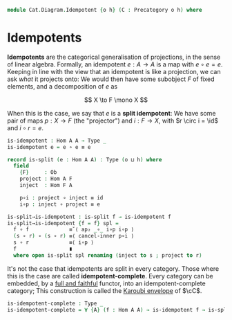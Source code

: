 <!--
```agda
open import Cat.Prelude
```
-->

```agda
module Cat.Diagram.Idempotent {o h} (C : Precategory o h) where
```

<!--
```agda
open import Cat.Reasoning C
private variable
  A B : Ob
  f : Hom A B
```
-->

# Idempotents

**Idempotents** are the categorical generalisation of projections, in
the sense of linear algebra. Formally, an idempotent $e : A \to A$ is a
map with $e \circ e = e$. Keeping in line with the view that an
idempotent is like a projection, we can ask _what_ it projects onto: We
would then have some subobject $F$ of fixed elements, and a
decomposition of $e$ as

$$
X \to F \mono X
$$

When this is the case, we say that $e$ is a **split idempotent**: We
have some pair of maps $p : X \to F$ (the "projector") and $i : F \to
X$, with $r \circ i = \id$ and $i \circ r = e$.

```agda
is-idempotent : Hom A A → Type _
is-idempotent e = e ∘ e ≡ e

record is-split (e : Hom A A) : Type (o ⊔ h) where
  field
    {F}     : Ob
    project : Hom A F
    inject  : Hom F A

    p∘i : project ∘ inject ≡ id
    i∘p : inject ∘ project ≡ e

is-split→is-idempotent : is-split f → is-idempotent f
is-split→is-idempotent {f = f} spl =
  f ∘ f             ≡˘⟨ ap₂ _∘_ i∘p i∘p ⟩
  (s ∘ r) ∘ (s ∘ r) ≡⟨ cancel-inner p∘i ⟩
  s ∘ r             ≡⟨ i∘p ⟩
  f                 ∎
  where open is-split spl renaming (inject to s ; project to r)
```

It's not the case that idempotents are split in every category. Those
where this is the case are called **idempotent-complete**. Every
category can be embedded, by a [full and faithful] functor, into an
idempotent-complete category; This construction is called the [Karoubi
envelope] of $\cC$.

[full and faithful]: Cat.Functor.Base.html#ff-functors
[Karoubi envelope]: Cat.Instances.Karoubi.html

```agda
is-idempotent-complete : Type _
is-idempotent-complete = ∀ {A} (f : Hom A A) → is-idempotent f → is-split f
```
